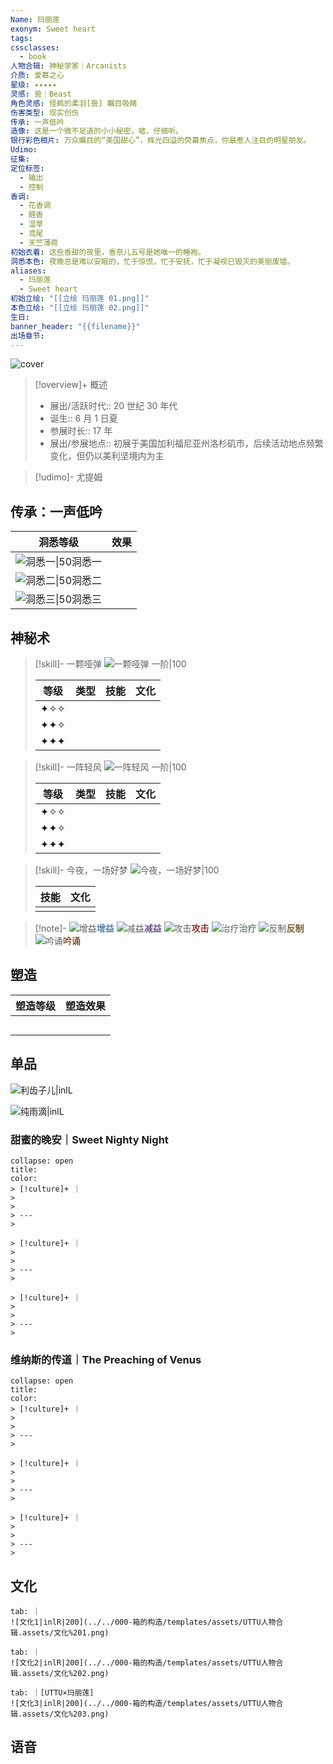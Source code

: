 ```yaml
---
Name: 玛丽莲
exonym: Sweet heart
tags: 
cssclasses:
  - book
人物合辑: 神秘学家｜Arcanists
介质: 爱慕之心
星级: ✦✦✦✦✦
灵感: 兽｜Beast
角色灵感: 怪鹈的柔羽[兽] 瞩目吸睛
伤害类型: 现实创伤
传承: 一声低吟
造像: 这是一个微不足道的小小秘密，嘘，仔细听。
银行彩色相片: 万众瞩目的“美国甜心”，辉光四溢的荧幕焦点，你最惹人注目的明星朋友。
Udimo: 
征集: 
定位标签:
  - 输出
  - 控制
香调:
  - 花香调
  - 醛香
  - 湿草
  - 鸢尾
  - 天竺薄荷
初始衣着: 这些香甜的夜里，香奈儿五号是她唯一的睡袍。
洞悉本色: 夜晚总是难以安眠的，忙于惊慌，忙于安抚，忙于凝视已毁灭的美丽废墟。
aliases:
  - 玛丽莲
  - Sweet heart
初始立绘: "[[立绘 玛丽莲 01.png]]"
本色立绘: "[[立绘 玛丽莲 02.png]]"
生日: 
banner_header: "{{filename}}"
出场章节:
---
```

![cover](assets/玛丽莲｜Sweet%20heart.assets/立绘%20玛丽莲%2002%201.png)

> [!overview]+ 概述
> - 展出/活跃时代:: 20 世纪 30 年代
> - 诞生:: 6 月 1 日夏
> - 参展时长:: 17 年
> - 展出/参展地点:: 初展于美国加利福尼亚州洛杉矶市，后续活动地点频繁变化，但仍以美利坚境内为主

> [!udimo]- 尤提姆
> 
> 

## 传承：一声低吟

|                                 洞悉等级                                  | 效果  |
| :-------------------------------------------------------------------: | :-: |
| ![洞悉一\|50](../../000-箱的构造/templates/assets/UTTU人物合辑.assets/图标%20洞悉Ⅰ.png)洞悉一 |     |
| ![洞悉二\|50](../../000-箱的构造/templates/assets/UTTU人物合辑.assets/图标%20洞悉Ⅱ.png)洞悉二 |     |
| ![洞悉三\|50](../../000-箱的构造/templates/assets/UTTU人物合辑.assets/图标%20洞悉Ⅲ.png)洞悉三 |     |

## 神秘术

> [!skill]- 一颗哑弹
> ![一颗哑弹 一阶|100](assets/玛丽莲｜Sweet%20heart.assets/神秘术%20一颗哑弹1.png)
> 
> | 等级  | 类型  | 技能  | 文化  |
> | :-: | :-: | :-: | :-: |
> | ✦✧✧ |     |     |     |
> | ✦✦✧ |     |     |     |
> | ✦✦✦ |     |     |     |
> 

> [!skill]- 一阵轻风
> ![一阵轻风 一阶|100](assets/玛丽莲｜Sweet%20heart.assets/神秘术%20一阵轻风1.png)
> 
> | 等级  | 类型  | 技能  | 文化  |
> | :-: | :-: | :-: | :-: |
> | ✦✧✧ |     |     |     |
> | ✦✦✧ |     |     |     |
> | ✦✦✦ |     |     |     |
> 

> [!skill]- 今夜，一场好梦
> ![今夜，一场好梦|100](assets/玛丽莲｜Sweet%20heart.assets/至终的仪式%20今夜，一场好梦.png)
> 
> | 技能 | 文化 |
> | :--: | :--: |
> |      |      |
> 



> [!note]- 
> ![增益](../../000-箱的构造/templates/assets/UTTU人物合辑.assets/Buff.png)<b><font color="#5c87b3">增益</font></b>
> ![减益](../../000-箱的构造/templates/assets/UTTU人物合辑.assets/Debuff.png)<b><font color="#7B5E91">减益</font></b>
> ![攻击](../../000-箱的构造/templates/assets/UTTU人物合辑.assets/Attack.png)<b><font color="#933334">攻击</font></b>
> ![治疗](../../000-箱的构造/templates/assets/UTTU人物合辑.assets/Health.png)<b><font color="#6F967A">治疗</font></b>
> ![反制](../../000-箱的构造/templates/assets/UTTU人物合辑.assets/Counter.png)<b><font color="#78652F">反制</font></b>
> ![吟诵](../../000-箱的构造/templates/assets/UTTU人物合辑.assets/Channel.png)<b><font color="#895C39">吟诵</font></b>

## 塑造

| 塑造等级 | 塑造效果 |
| :--: | :--: |
|      |      |
|      |      |
|      |      |
|      |      |
|      |      |


## 单品

![利齿子儿|inlL](../../000-箱的构造/templates/assets/UTTU人物合辑.assets/货币%20利齿子儿.png)

![纯雨滴|inlL](../../000-箱的构造/templates/assets/UTTU人物合辑.assets/货币%20纯雨滴.png)

### 甜蜜的晚安｜Sweet Nighty Night

````ad-flex
collapse: open
title: 
color: 
> [!culture]+ ｜
> 
> 
> ---
> 

> [!culture]+ ｜
> 
> 
> ---
> 

> [!culture]+ ｜
> 
> 
> ---
> 
````

### 维纳斯的传道｜The Preaching of Venus

````ad-flex
collapse: open
title: 
color: 
> [!culture]+ ｜
> 
> 
> ---
> 

> [!culture]+ ｜
> 
> 
> ---
> 

> [!culture]+ ｜
> 
> 
> ---
> 
````

## 文化

````tab
tab: ｜
![文化1|inlR|200](../../000-箱的构造/templates/assets/UTTU人物合辑.assets/文化%201.png)

tab: ｜
![文化2|inlR|200](../../000-箱的构造/templates/assets/UTTU人物合辑.assets/文化%202.png)

tab: ｜[UTTU×玛丽莲]
![文化3|inlR|200](../../000-箱的构造/templates/assets/UTTU人物合辑.assets/文化%203.png)

````

## 语音


